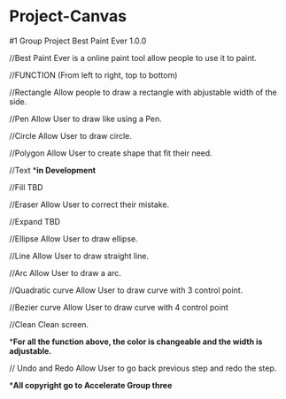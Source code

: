 # Project-Canvas
#1 Group Project
Best Paint Ever 1.0.0



//Best Paint Ever is a online paint tool allow people to use it to paint.

//FUNCTION (From left to right, top to bottom)

//Rectangle
Allow people to draw a rectangle with abjustable width of the side.

//Pen
Allow User to draw like using a Pen.

//Circle
Allow User to draw circle.

//Polygon
Allow User to create shape that fit their need.

//Text
***in Development**

//Fill
TBD

//Eraser
Allow User to correct their mistake.

//Expand
TBD

//Ellipse
Allow User to draw ellipse.

//Line
Allow User to draw straight line.

//Arc
Allow User to draw a arc.

//Quadratic curve
Allow User to draw curve with 3 control point.

//Bezier curve
Allow User to draw curve with 4 control point

//Clean
Clean screen.

***For all the function above, the color is changeable and the width is adjustable.**

// Undo and Redo 
Allow User to go back previous step and redo the step.







***All copyright go to Accelerate Group three**
